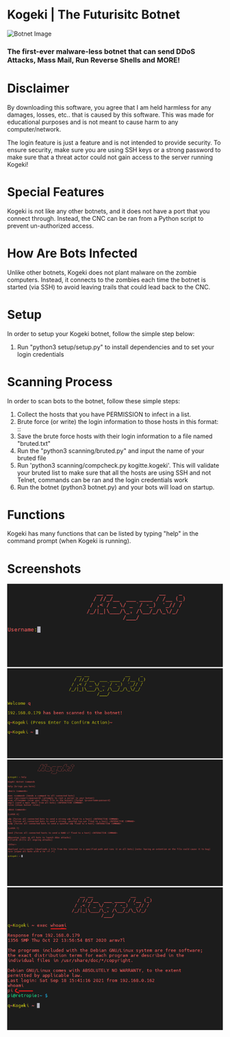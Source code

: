 # Kogeki | The Futurisitc Botnet
![Botnet Image](https://external-content.duckduckgo.com/iu/?u=https%3A%2F%2Ftruxgoservers.com%2Fblog%2Fwp-content%2Fuploads%2F2021%2F04%2Fbotnet.png&f=1&nofb=1 "KOGEKI")
### The first-ever malware-less botnet that can send DDoS Attacks, Mass Mail, Run Reverse Shells and MORE!

# Disclaimer
By downloading this software, you agree that I am held harmless for any damages, losses, etc.. that is caused by this software. This was made for educational purposes and is not meant to cause harm to any computer/network.

The login feature is just a feature and is not intended to provide security. To ensure security, make sure you are using SSH keys or a strong password to make sure that a threat actor could not gain access to the server running Kogeki!

# Special Features
Kogeki is not like any other botnets, and it does not have a port that you connect through. Instead, the CNC can be ran from a Python script to prevent un-authorized access.

# How Are Bots Infected

Unlike other botnets, Kogeki does not plant malware on the zombie computers. Instead, it connects to the zombies each time the botnet is started (via SSH) to avoid leaving trails that could lead back to the CNC.

# Setup

In order to setup your Kogeki botnet, follow the simple step below:

1. Run "python3 setup/setup.py" to install dependencies and to set your login credentials

# Scanning Process

In order to scan bots to the botnet, follow these simple steps:

1. Collect the hosts that you have PERMISSION to infect in a list.
2. Brute force (or write) the login information to those hosts in this format: <username>:<password>:<host>
3. Save the brute force hosts with their login information to a file named "bruted.txt"
4. Run the "python3 scanning/bruted.py" and input the name of your bruted file
5. Run 'python3 scanning/compcheck.py kogitte.kogeki'. This will validate your bruted list to make sure that all the hosts are using SSH and not Telnet, commands can be ran and the login credentials work
6. Run the botnet (python3 botnet.py) and your bots will load on startup.

# Functions
Kogeki has many functions that can be listed by typing "help" in the command prompt (when Kogeki is running).

# Screenshots
  
![](images/kogeki1.png)
![](images/kogeki2.png)
![](images/kogeki3.png)
![](images/kogeki4.png)

